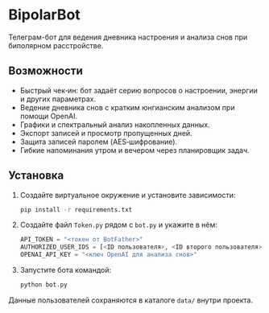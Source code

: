 # BipolarBot

Телеграм-бот для ведения дневника настроения и анализа снов при биполярном расстройстве.

## Возможности
* Быстрый чек‑ин: бот задаёт серию вопросов о настроении, энергии и других параметрах.
* Ведение дневника снов с кратким юнгианским анализом при помощи OpenAI.
* Графики и спектральный анализ накопленных данных.
* Экспорт записей и просмотр пропущенных дней.
* Защита записей паролем (AES‑шифрование).
* Гибкие напоминания утром и вечером через планировщик задач.

## Установка
1. Создайте виртуальное окружение и установите зависимости:
   ```bash
   pip install -r requirements.txt
   ```
2. Создайте файл `Token.py` рядом с `bot.py` и укажите в нём:
   ```python
   API_TOKEN = "<токен от BotFather>"
   AUTHORIZED_USER_IDS = [<ID пользователя>, <ID второго пользователя>, ...]
   OPENAI_API_KEY = "<ключ OpenAI для анализа снов>"
   ```
3. Запустите бота командой:
   ```bash
   python bot.py
   ```

Данные пользователей сохраняются в каталоге `data/` внутри проекта.


